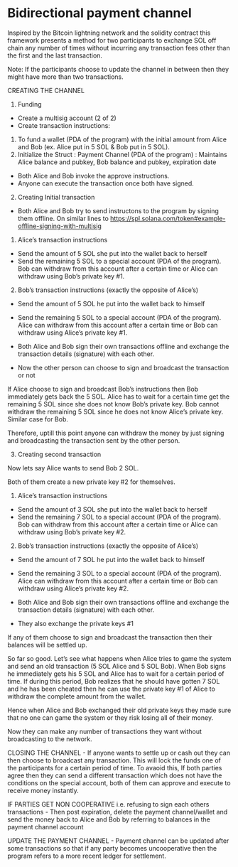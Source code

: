 # Bidirectional payment channel
Inspired by the Bitcoin lightning network and the solidity contract this framework presents a method for two participants to exchange SOL off chain any number of times without incurring any transaction fees other than the first and the last transaction.

Note: If the participants choose to update the channel in between then they might have more than two transactions. 

CREATING THE CHANNEL

1. Funding 

- Create a multisig account (2 of 2)
- Create transaction instructions:
1) To fund a wallet (PDA of the program) with the initial amount from Alice and Bob (ex. Alice put in 5 SOL & Bob put in 5 SOL).
2) Initialize the Struct : Payment Channel (PDA of the program) :  Maintains Alice balance and pubkey, Bob balance and pubkey, expiration date
- Both Alice and Bob invoke the approve instructions.
- Anyone can execute the transaction once both have signed.

2. Creating Initial transaction

- Both Alice and Bob try to send instructons to the program by signing them offline. On similar lines to https://spl.solana.com/token#example-offline-signing-with-multisig  
1) Alice’s transaction instructions
- Send the amount of 5 SOL she put into the wallet back to herself 
- Send the remaining 5 SOL to a special account (PDA of the program). Bob can withdraw from this account after a certain time or Alice can withdraw using Bob’s private key #1.
2) Bob’s transaction instructions (exactly the opposite of Alice’s)
- Send the amount of 5 SOL he put into the wallet back to himself
- Send the remaining 5 SOL to a special account (PDA of the program). Alice can withdraw from this account after a certain time or Bob can withdraw using Alice’s private key #1.

- Both Alice and Bob sign their own transactions offline and exchange the transaction details (signature) with each other.
- Now the other person can choose to sign and broadcast the transaction or not

If Alice choose to sign and broadcast Bob’s instructions then Bob immediately gets back the 5 SOL. Alice has to wait for a certain time get the remaining 5 SOL since she does not know Bob’s private key. Bob cannot withdraw the remaining 5 SOL since he does not know Alice’s private key. Similar case for Bob.

Therefore, uptill this point anyone can withdraw the money by just signing and broadcasting the transaction sent by the other person. 

3. Creating second transaction

Now lets say Alice wants to send Bob 2 SOL. 

Both of them create a new private key #2 for themselves. 

1) Alice’s transaction instructions
- Send the amount of 3 SOL she put into the wallet back to herself 
- Send the remaining 7 SOL to a special account (PDA of the program). Bob can withdraw from this account after a certain time or Alice can withdraw using Bob’s private key #2.
2) Bob’s transaction instructions (exactly the opposite of Alice’s)
- Send the amount of 7 SOL he put into the wallet back to himself
- Send the remaining 3 SOL to a special account (PDA of the program). Alice can withdraw from this account after a certain time or Bob can withdraw using Alice’s private key #2.

- Both Alice and Bob sign their own transactions offline and exchange the transaction details (signature) with each other.
- They also exchange the private keys #1

If any of them choose to sign and broadcast the transaction then their balances will be settled up. 

So far so good. Let’s see what happens when Alice tries to game the system and send an old transaction (5 SOL Alice and 5 SOL Bob). When Bob signs he immediately gets his 5 SOL and Alice has to wait for a certain period of time. If during this period, Bob realizes that he should have gotten 7 SOL and he has been cheated then he can use the private key #1 of Alice to withdraw the complete amount from the wallet. 

Hence when Alice and Bob exchanged their old private keys they made sure that no one can game the system or they risk losing all of their money. 

Now they can make any number of transactions they want without broadcasting to the network. 

CLOSING THE CHANNEL - If anyone wants to settle up or cash out they can then choose to broadcast any transaction. This will lock the funds one of the participants for a certain period of time. To avaoid this, If both parties agree then they can send a different transaction which does not have the conditions on the special account, both of them can approve and execute to receive money instantly. 


IF PARTIES GET NON COOPERATIVE i.e. refusing to sign each others transactions - Then post expiration, delete the payment channel/wallet and send the money back to Alice and Bob by referring to balances in the payment channel account

UPDATE THE PAYMENT CHANNEL - Payment channel can be updated after some transactions  so that if any party becomes uncooperative then the program refers to a more recent ledger for settlement. 
